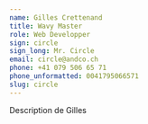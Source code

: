 ```yaml
---
name: Gilles Crettenand
title: Wavy Master
role: Web Developper
sign: circle
sign_long: Mr. Circle
email: circle@andco.ch
phone: +41 079 506 65 71
phone_unformatted: 0041795066571
slug: circle
---
```


Description de Gilles